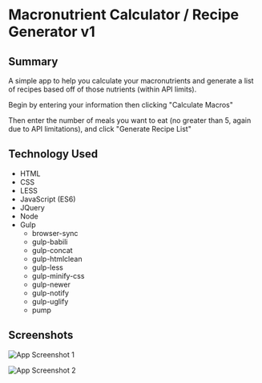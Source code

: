 Macronutrient Calculator / Recipe Generator v1
=======

Summary
-------

A simple app to help you calculate your macronutrients and generate a list of recipes based off of those nutrients (within API limits). 

Begin by entering your information then clicking "Calculate Macros"

Then enter the number of meals you want to eat (no greater than 5, again due to API limitations), and click "Generate Recipe List"


Technology Used
---------------

 - HTML 
 - CSS 
 - LESS 
 - JavaScript (ES6) 
 - JQuery 
 - Node 
 - Gulp   
   - browser-sync
   - gulp-babili 
   - gulp-concat
   -  gulp-htmlclean  
   - gulp-less  
   - gulp-minify-css
   - gulp-newer   
   - gulp-notify  
   - gulp-uglify  
   - pump


Screenshots
-----------
![App Screenshot 1](https://lh6.googleusercontent.com/2z_fwEAkmjSep4tNsPP9yL6M6mHshTstA27XcOmdon_hA-U4KOt-quDzZawFuEDXCPoc5O0tPYYJe6c=w1208-h776-rw)


![App Screenshot 2](https://lh3.googleusercontent.com/pm0rWQBmpTqExUjCLcDLowI8f_1R06lMcyne4wF1V1WyMpalOxdB6hI1EEA4cOO_9o8frdiQrQ8YHJc=w1208-h776-rw)